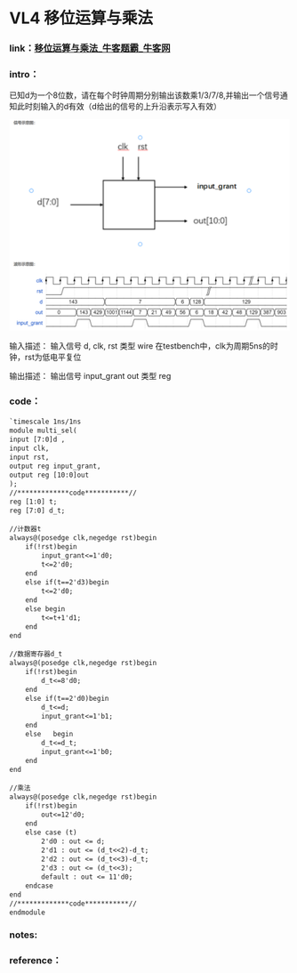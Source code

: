 # **VL4** **移位运算与乘法**

### **link**：[移位运算与乘法_牛客题霸_牛客网](https://www.nowcoder.com/practice/1dd22852bcac42ce8f781737f84a3272?tpId=301&tags=&title=&difficulty=0&judgeStatus=0&rp=0&sourceUrl=%2Fexam%2Foj%3Fpage%3D1%26tab%3DVerilog%E7%AF%87%26topicId%3D301)

### **intro**：

已知d为一个8位数，请在每个时钟周期分别输出该数乘1/3/7/8,并输出一个信号通知此时刻输入的d有效（d给出的信号的上升沿表示写入有效）

![image-20250103000255999](asset/image-20250103000255999.png)

输入描述：
输入信号  d, clk, rst
类型 wire
在testbench中，clk为周期5ns的时钟，rst为低电平复位

输出描述：
输出信号 input_grant  out
类型 reg 

### **code**：

```
`timescale 1ns/1ns
module multi_sel(
input [7:0]d ,
input clk,
input rst,
output reg input_grant,
output reg [10:0]out
);
//*************code***********//
reg [1:0] t;
reg [7:0] d_t;

//计数器t
always@(posedge clk,negedge rst)begin
    if(!rst)begin
        input_grant<=1'd0;
        t<=2'd0;
    end
    else if(t==2'd3)begin
        t<=2'd0;
    end
    else begin
        t<=t+1'd1;
    end
end

//数据寄存器d_t
always@(posedge clk,negedge rst)begin
    if(!rst)begin
        d_t<=8'd0;
    end
    else if(t==2'd0)begin
        d_t<=d;
        input_grant<=1'b1;
    end
    else   begin
        d_t<=d_t;
        input_grant<=1'b0;
    end
end

//乘法
always@(posedge clk,negedge rst)begin
    if(!rst)begin
        out<=12'd0;
    end
    else case (t)
        2'd0 : out <= d;
        2'd1 : out <= (d_t<<2)-d_t;
        2'd2 : out <= (d_t<<3)-d_t;
        2'd3 : out <= (d_t<<3);
        default : out <= 11'd0;
    endcase
end
//*************code***********//
endmodule
```

### notes:




### reference：



